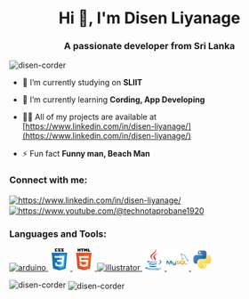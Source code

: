 <h1 align="center">Hi 👋, I'm Disen Liyanage</h1>
<h3 align="center">A passionate developer from Sri Lanka</h3>

<p align="left"> <img src="https://komarev.com/ghpvc/?username=disen-corder&label=Profile%20views&color=0e75b6&style=flat" alt="disen-corder" /> </p>

- 🔭 I’m currently studying on **SLIIT**

- 🌱 I’m currently learning **Cording, App Developing**

- 👨‍💻 All of my projects are available at [https://www.linkedin.com/in/disen-liyanage/](https://www.linkedin.com/in/disen-liyanage/)

- ⚡ Fun fact **Funny man, Beach Man**

<h3 align="left">Connect with me:</h3>
<p align="left">
<a href="https://linkedin.com/in/https://www.linkedin.com/in/disen-liyanage/" target="blank"><img align="center" src="https://raw.githubusercontent.com/rahuldkjain/github-profile-readme-generator/master/src/images/icons/Social/linked-in-alt.svg" alt="https://www.linkedin.com/in/disen-liyanage/" height="30" width="40" /></a>
<a href="https://www.youtube.com/c/https://www.youtube.com/@technotaprobane1920" target="blank"><img align="center" src="https://raw.githubusercontent.com/rahuldkjain/github-profile-readme-generator/master/src/images/icons/Social/youtube.svg" alt="https://www.youtube.com/@technotaprobane1920" height="30" width="40" /></a>
</p>

<h3 align="left">Languages and Tools:</h3>
<p align="left"> <a href="https://www.arduino.cc/" target="_blank" rel="noreferrer"> <img src="https://cdn.worldvectorlogo.com/logos/arduino-1.svg" alt="arduino" width="40" height="40"/> </a> <a href="https://www.w3schools.com/css/" target="_blank" rel="noreferrer"> <img src="https://raw.githubusercontent.com/devicons/devicon/master/icons/css3/css3-original-wordmark.svg" alt="css3" width="40" height="40"/> </a> <a href="https://www.w3.org/html/" target="_blank" rel="noreferrer"> <img src="https://raw.githubusercontent.com/devicons/devicon/master/icons/html5/html5-original-wordmark.svg" alt="html5" width="40" height="40"/> </a> <a href="https://www.adobe.com/in/products/illustrator.html" target="_blank" rel="noreferrer"> <img src="https://www.vectorlogo.zone/logos/adobe_illustrator/adobe_illustrator-icon.svg" alt="illustrator" width="40" height="40"/> </a> <a href="https://www.java.com" target="_blank" rel="noreferrer"> <img src="https://raw.githubusercontent.com/devicons/devicon/master/icons/java/java-original.svg" alt="java" width="40" height="40"/> </a> <a href="https://www.mysql.com/" target="_blank" rel="noreferrer"> <img src="https://raw.githubusercontent.com/devicons/devicon/master/icons/mysql/mysql-original-wordmark.svg" alt="mysql" width="40" height="40"/> </a> <a href="https://www.python.org" target="_blank" rel="noreferrer"> <img src="https://raw.githubusercontent.com/devicons/devicon/master/icons/python/python-original.svg" alt="python" width="40" height="40"/> </a> </p>

<p><img align="left" src="https://github-readme-stats.vercel.app/api/top-langs?username=disen-corder&show_icons=true&locale=en&layout=compact" alt="disen-corder" /></p>

<p>&nbsp;<img align="center" src="https://github-readme-stats.vercel.app/api?username=disen-corder&show_icons=true&locale=en" alt="disen-corder" /></p>
